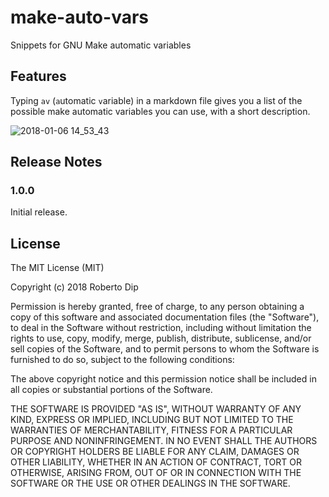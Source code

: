 # make-auto-vars

Snippets for GNU Make automatic variables

## Features

Typing `av` (`a`utomatic `v`ariable) in a markdown file gives you a list of the possible make automatic variables you can use, with a short description.

![2018-01-06 14_53_43](https://user-images.githubusercontent.com/4419992/34642421-859d84b2-f2f1-11e7-9e2b-37ee4293666c.gif)

## Release Notes

### 1.0.0

Initial release.

## License

The MIT License (MIT)

Copyright (c) 2018 Roberto Dip

Permission is hereby granted, free of charge, to any person obtaining a copy of this software and associated documentation files (the "Software"), to deal in the Software without restriction, including without limitation the rights to use, copy, modify, merge, publish, distribute, sublicense, and/or sell copies of the Software, and to permit persons to whom the Software is furnished to do so, subject to the following conditions:

The above copyright notice and this permission notice shall be included in all copies or substantial portions of the Software.

THE SOFTWARE IS PROVIDED "AS IS", WITHOUT WARRANTY OF ANY KIND, EXPRESS OR IMPLIED, INCLUDING BUT NOT LIMITED TO THE WARRANTIES OF MERCHANTABILITY, FITNESS FOR A PARTICULAR PURPOSE AND NONINFRINGEMENT. IN NO EVENT SHALL THE AUTHORS OR COPYRIGHT HOLDERS BE LIABLE FOR ANY CLAIM, DAMAGES OR OTHER LIABILITY, WHETHER IN AN ACTION OF CONTRACT, TORT OR OTHERWISE, ARISING FROM, OUT OF OR IN CONNECTION WITH THE SOFTWARE OR THE USE OR OTHER DEALINGS IN THE SOFTWARE.
